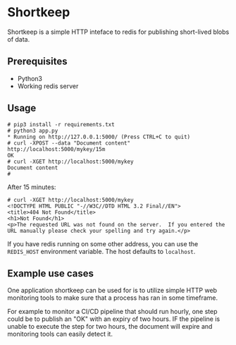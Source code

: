 Shortkeep
=========

Shortkeep is a simple HTTP inteface to redis for publishing short-lived blobs of data.


Prerequisites
-------------
- Python3
- Working redis server


Usage
-----

```
# pip3 install -r requirements.txt
# python3 app.py
* Running on http://127.0.0.1:5000/ (Press CTRL+C to quit)
# curl -XPOST --data "Document content" http://localhost:5000/mykey/15m
OK
# curl -XGET http://localhost:5000/mykey
Document content
#
```

After 15 minutes:
```
# curl -XGET http://localhost:5000/mykey
<!DOCTYPE HTML PUBLIC "-//W3C//DTD HTML 3.2 Final//EN">
<title>404 Not Found</title>
<h1>Not Found</h1>
<p>The requested URL was not found on the server.  If you entered the URL manually please check your spelling and try again.</p>

```

If you have redis running on some other address, you can use the `REDIS_HOST` environment variable.
The host defaults to `localhost`. 

Example use cases
-----------------

One application shortkeep can be used for is to utilize simple HTTP web monitoring tools
to make sure that a process has ran in some timeframe.

For example to monitor a CI/CD pipeline that should run hourly, one step could be to publish
an "OK" with an expiry of two hours. IF the pipeline is unable to execute the step for two hours,
the document will expire and monitoring tools can easily detect it.